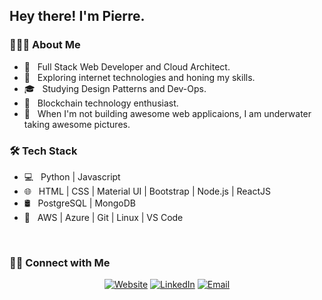 <h2> Hey there! I'm Pierre.</h2>

<h3> 👨🏻‍💻 About Me </h3>

- 💼 &nbsp; Full Stack Web Developer and Cloud Architect.
- 🤔 &nbsp; Exploring internet technologies and honing my skills.
- 🎓 &nbsp; Studying Design Patterns and Dev-Ops.
- 🌱 &nbsp; Blockchain technology enthusiast.
- 🐠 &nbsp; When I'm not building awesome web applicaions, I am underwater taking awesome pictures.

<h3>🛠 Tech Stack</h3>

- 💻 &nbsp; Python | Javascript 
- 🌐 &nbsp; HTML | CSS | Material UI | Bootstrap | Node.js | ReactJS
- 🛢 &nbsp; PostgreSQL | MongoDB
- 🔧 &nbsp; AWS | Azure | Git | Linux | VS Code

<br/>

<h3> 🤝🏻 Connect with Me </h3>

<p align="center">
<a href="https://www.subaquatic-pierre.com/"><img alt="Website" src="https://img.shields.io/badge/:-www.subaquatic--pierre.com-blue?style=flat-square?logoWidth=70&logo=google-chrome"></a>
<a href="https://www.linkedin.com/in/pierre-du-toit-b66193a1/"><img alt="LinkedIn" src="https://img.shields.io/badge/:-Pierre du Toit-blue?style=flat-square&logo=linkedin"></a>
<a href="mailto:subaquatic-pierre@gmail.com"><img alt="Email" src="https://img.shields.io/badge/:-subaquatic--pierre@gmail.com-blue?style=flat-square&logo=gmail"></a>
</p>
